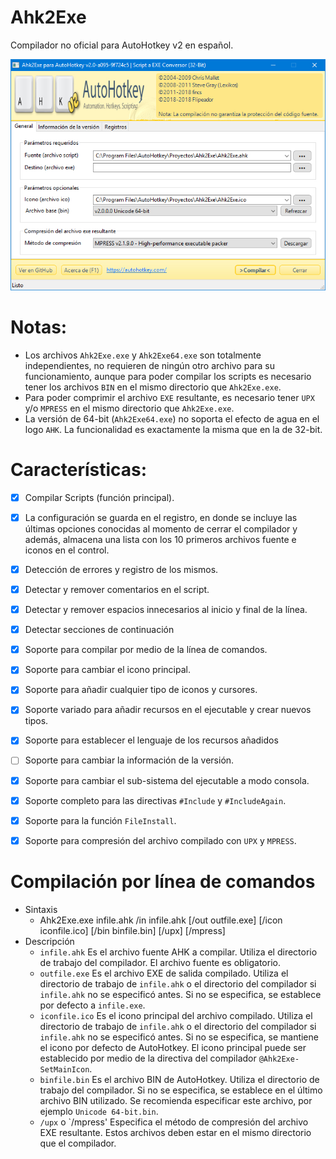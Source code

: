 # Ahk2Exe
Compilador no oficial para AutoHotkey v2 en español.
<p align="center">
  <img src="https://github.com/flipeador/Ahk2Exe/raw/master/preview.jpg" alt="Ahk2Exe For AHKv2"/>
</p>


# Notas:
- Los archivos `Ahk2Exe.exe` y `Ahk2Exe64.exe` son totalmente independientes, no requieren de ningún otro archivo para su funcionamiento, aunque para poder compilar los scripts es necesario tener los archivos `BIN` en el mismo directorio que `Ahk2Exe.exe`.
- Para poder comprimir el archivo `EXE` resultante, es necesario tener `UPX` y/o `MPRESS` en el mismo directorio que `Ahk2Exe.exe`.
- La versión de 64-bit (`Ahk2Exe64.exe`) no soporta el efecto de agua en el logo `AHK`. La funcionalidad es exactamente la misma que en la de 32-bit.


# Características:
- [x] Compilar Scripts (función principal).
- [x] La configuración se guarda en el registro, en donde se incluye las últimas opciones conocidas al momento de cerrar el compilador y además, almacena una lista con los 10 primeros archivos fuente e iconos en el control.
- [x] Detección de errores y registro de los mismos.
- [x] Detectar y remover comentarios en el script.
- [x] Detectar y remover espacios innecesarios al inicio y final de la línea.
- [x] Detectar secciones de continuación
- [x] Soporte para compilar por medio de la línea de comandos.
- [x] Soporte para cambiar el icono principal.
- [x] Soporte para añadir cualquier tipo de iconos y cursores.
- [x] Soporte variado para añadir recursos en el ejecutable y crear nuevos tipos.
- [x] Soporte para establecer el lenguaje de los recursos añadidos
- [ ] Soporte para cambiar la información de la versión.
- [x] Soporte para cambiar el sub-sistema del ejecutable a modo consola.
- [x] Soporte completo para las directivas `#Include` y `#IncludeAgain`.
- [x] Soporte para la función `FileInstall`.
- [x] Soporte para compresión del archivo compilado con `UPX` y `MPRESS`.


# Compilación por línea de comandos
- Sintaxis
  - Ahk2Exe.exe infile.ahk /in infile.ahk [/out outfile.exe] [/icon iconfile.ico] [/bin binfile.bin] [/upx] [/mpress]
- Descripción
  - `infile.ahk` Es el archivo fuente AHK a compilar. Utiliza el directorio de trabajo del compilador. El archivo fuente es obligatorio.
  - `outfile.exe` Es el archivo EXE de salida compilado. Utiliza el directorio de trabajo de `infile.ahk` o el directorio del compilador si `infile.ahk` no se especificó antes. Si no se especifica, se establece por defecto a `infile.exe`.
  - `iconfile.ico` Es el icono principal del archivo compilado. Utiliza el directorio de trabajo de `infile.ahk` o el directorio del compilador si `infile.ahk` no se especificó antes. Si no se especifica, se mantiene el icono por defecto de AutoHotkey. El icono principal puede ser establecido por medio de la directiva del compilador `@Ahk2Exe-SetMainIcon`.
  - `binfile.bin` Es el archivo BIN de AutoHotkey. Utiliza el directorio de trabajo del compilador. Si no se especifica, se establece en el último archivo BIN utilizado. Se recomienda especificar este archivo, por ejemplo `Unicode 64-bit.bin`.
  - `/upx` o `/mpress' Especifica el método de compresión del archivo EXE resultante. Estos archivos deben estar en el mismo directorio que el compilador.
